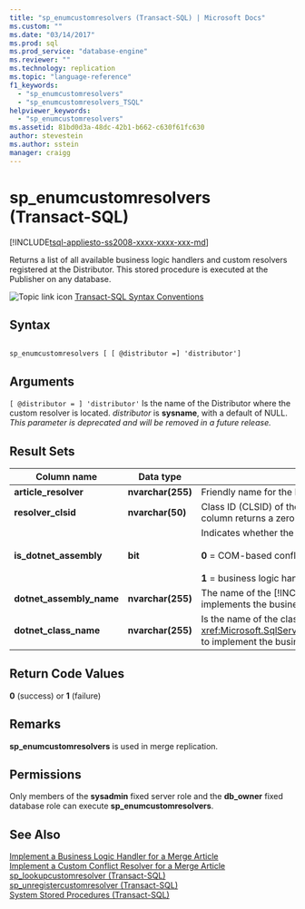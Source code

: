 ```yaml
---
title: "sp_enumcustomresolvers (Transact-SQL) | Microsoft Docs"
ms.custom: ""
ms.date: "03/14/2017"
ms.prod: sql
ms.prod_service: "database-engine"
ms.reviewer: ""
ms.technology: replication
ms.topic: "language-reference"
f1_keywords: 
  - "sp_enumcustomresolvers"
  - "sp_enumcustomresolvers_TSQL"
helpviewer_keywords: 
  - "sp_enumcustomresolvers"
ms.assetid: 81bd0d3a-48dc-42b1-b662-c630f61fc630
author: stevestein
ms.author: sstein
manager: craigg
---
```

# sp_enumcustomresolvers (Transact-SQL)
[!INCLUDE[tsql-appliesto-ss2008-xxxx-xxxx-xxx-md](../../includes/tsql-appliesto-ss2008-xxxx-xxxx-xxx-md.md)]

  Returns a list of all available business logic handlers and custom resolvers registered at the Distributor. This stored procedure is executed at the Publisher on any database.  
  
 ![Topic link icon](../../database-engine/configure-windows/media/topic-link.gif "Topic link icon") [Transact-SQL Syntax Conventions](../../t-sql/language-elements/transact-sql-syntax-conventions-transact-sql.md)  
  
## Syntax  
  
```  
  
sp_enumcustomresolvers [ [ @distributor =] 'distributor']  
```  
  
## Arguments  
`[ @distributor = ] 'distributor'`
 Is the name of the Distributor where the custom resolver is located. *distributor* is **sysname**, with a default of NULL. *This parameter is deprecated and will be removed in a future release.*  
  
## Result Sets  
  
|Column name|Data type|Description|  
|-----------------|---------------|-----------------|  
|**article_resolver**|**nvarchar(255)**|Friendly name for the business logic handler or conflict resolver.|  
|**resolver_clsid**|**nvarchar(50)**|Class ID (CLSID) of the COM-based resolver. For a business logic handler, this column returns a zero CLSID value.|  
|**is_dotnet_assembly**|**bit**|Indicates whether the registration is for a business logic handler.<br /><br /> **0** = COM-based conflict resolver<br /><br /> **1** = business logic handler|  
|**dotnet_assembly_name**|**nvarchar(255)**|The name of the [!INCLUDE[msCoName](../../includes/msconame-md.md)] .NET Framework assembly that implements the business logic handler.|  
|**dotnet_class_name**|**nvarchar(255)**|Is the name of the class that overrides <xref:Microsoft.SqlServer.Replication.BusinessLogicSupport.BusinessLogicModule> to implement the business logic handler.|  
  
## Return Code Values  
 **0** (success) or **1** (failure)  
  
## Remarks  
 **sp_enumcustomresolvers** is used in merge replication.  
  
## Permissions  
 Only members of the **sysadmin** fixed server role and the **db_owner** fixed database role can execute **sp_enumcustomresolvers**.  
  
## See Also  
 [Implement a Business Logic Handler for a Merge Article](../../relational-databases/replication/implement-a-business-logic-handler-for-a-merge-article.md)   
 [Implement a Custom Conflict Resolver for a Merge Article](../../relational-databases/replication/implement-a-custom-conflict-resolver-for-a-merge-article.md)   
 [sp_lookupcustomresolver &#40;Transact-SQL&#41;](../../relational-databases/system-stored-procedures/sp-lookupcustomresolver-transact-sql.md)   
 [sp_unregistercustomresolver &#40;Transact-SQL&#41;](../../relational-databases/system-stored-procedures/sp-unregistercustomresolver-transact-sql.md)   
 [System Stored Procedures &#40;Transact-SQL&#41;](../../relational-databases/system-stored-procedures/system-stored-procedures-transact-sql.md)  
  
  
